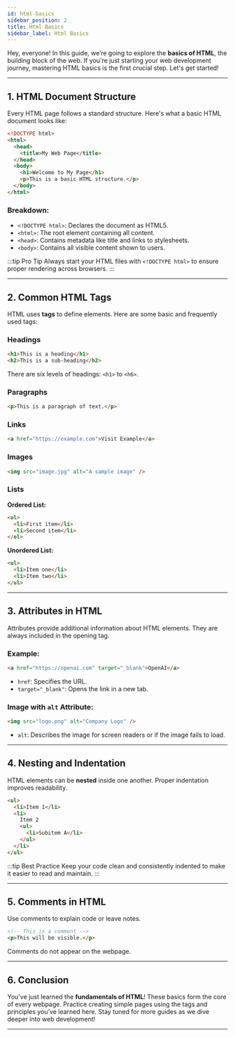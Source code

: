 ```yaml
---
id: html-basics
sidebar_position: 2
title: Html Basics
sidebar_label: Html Basics
---
```


Hey, everyone!  In this guide, we’re going to explore the **basics of HTML**, the building block of the web. If you're just starting your web development journey, mastering HTML basics is the first crucial step. Let's get started!

---

## 1. HTML Document Structure

Every HTML page follows a standard structure. Here's what a basic HTML document looks like:

```html
<!DOCTYPE html>
<html>
  <head>
    <title>My Web Page</title>
  </head>
  <body>
    <h1>Welcome to My Page</h1>
    <p>This is a basic HTML structure.</p>
  </body>
</html>
```

### Breakdown:
- `<!DOCTYPE html>`: Declares the document as HTML5.
- `<html>`: The root element containing all content.
- `<head>`: Contains metadata like title and links to stylesheets.
- `<body>`: Contains all visible content shown to users.

:::tip Pro Tip
Always start your HTML files with `<!DOCTYPE html>` to ensure proper rendering across browsers.
:::

---

## 2. Common HTML Tags

HTML uses **tags** to define elements. Here are some basic and frequently used tags:

### Headings
```html
<h1>This is a heading</h1>
<h2>This is a sub-heading</h2>
```
There are six levels of headings: `<h1>` to `<h6>`.

### Paragraphs
```html
<p>This is a paragraph of text.</p>
```

### Links
```html
<a href="https://example.com">Visit Example</a>
```

### Images
```html
<img src="image.jpg" alt="A sample image" />
```

### Lists
**Ordered List:**
```html
<ol>
  <li>First item</li>
  <li>Second item</li>
</ol>
```

**Unordered List:**
```html
<ul>
  <li>Item one</li>
  <li>Item two</li>
</ul>
```

---

## 3. Attributes in HTML

Attributes provide additional information about HTML elements. They are always included in the opening tag.

### Example:
```html
<a href="https://openai.com" target="_blank">OpenAI</a>
```
- `href`: Specifies the URL.
- `target="_blank"`: Opens the link in a new tab.

### Image with `alt` Attribute:
```html
<img src="logo.png" alt="Company Logo" />
```
- `alt`: Describes the image for screen readers or if the image fails to load.

---

## 4. Nesting and Indentation

HTML elements can be **nested** inside one another. Proper indentation improves readability.

```html
<ul>
  <li>Item 1</li>
  <li>
    Item 2
    <ul>
      <li>Subitem A</li>
    </ul>
  </li>
</ul>
```

:::tip Best Practice
Keep your code clean and consistently indented to make it easier to read and maintain.
:::

---

## 5. Comments in HTML

Use comments to explain code or leave notes.

```html
<!-- This is a comment -->
<p>This will be visible.</p>
```

Comments do not appear on the webpage.

---

## 6. Conclusion

You've just learned the **fundamentals of HTML**! These basics form the core of every webpage. Practice creating simple pages using the tags and principles you’ve learned here. Stay tuned for more guides as we dive deeper into web development!

---
